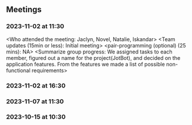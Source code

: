 ## Meetings    
### 2023-11-02 at 11:30                              
<Who attended the meeting: Jaclyn, Novel, Natalie, Iskandar>
<Team updates (15min or less): Initial meeting>
<pair-programming (optional) (25 mins): NA>
<Summarize group progress: We assigned tasks to each member, figured out a 
name for the project(JotBot), and decided on the application features. From the 
features we made a list of possible non-functional requirements>

### 2023-11-02 at 16:30
<Who attended the meeting: Jaclyn and Novel>
<Team updates (15min or less): Still setting-up>
<pair-programming (optional) (25 mins): NA>
<Summarize group progress: Finalized the 14 function requirements from the list we had 
earlier, ranked them, and assigned everyone their 3-4 for use cases. Finalized 2 
non-functional requirements>

### 2023-11-07 at 11:30
<meeting template would go here>
<only fill in template once you had the meeting>
<see example on the last date>
<use date format YYYY-MM-DD at HH:MM>

### 2023-10-15 at 10:30
<meeting template would go here>
<only fill in template once you had the meeting>


